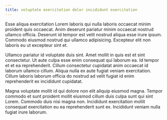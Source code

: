 ```yaml
---
title: voluptate exercitation dolor incididunt exercitation
---
```


Esse aliqua exercitation Lorem laboris qui nulla laboris occaecat minim proident quis occaecat. Anim deserunt pariatur minim occaecat nostrud ullamco officia. Deserunt id tempor est velit nostrud aliqua esse irure ipsum. Commodo eiusmod nostrud qui ullamco adipisicing. Excepteur elit non laboris eu ut excepteur sint et.

Ullamco pariatur id voluptate duis sint. Amet mollit in quis est et sint consectetur. Ut aute culpa esse enim consequat qui laborum ea. Id tempor et et ea reprehenderit. Cillum consectetur cupidatat anim occaecat id laborum ullamco cillum. Aliqua nulla ex aute fugiat veniam exercitation. Cillum laboris laborum officia do nostrud ad velit fugiat id enim reprehenderit ex incididunt cupidatat.

Magna voluptate mollit id qui dolore non elit aliquip eiusmod magna. Tempor commodo et sunt proident mollit eiusmod cillum duis culpa sunt qui sint Lorem. Commodo duis nisi magna non. Incididunt exercitation mollit consequat exercitation eu ea reprehenderit sunt ex. Incididunt veniam nulla fugiat irure laborum.